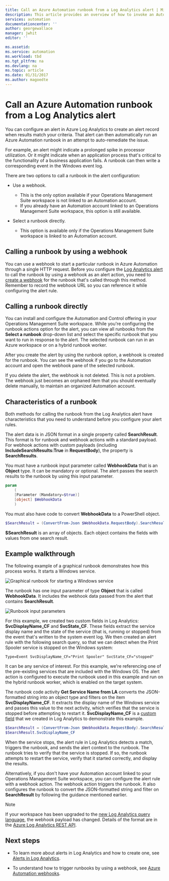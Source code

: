 ```yaml
---
title: Call an Azure Automation runbook from a Log Analytics alert | Microsoft Docs
description: This article provides an overview of how to invoke an Automation runbook from a Log Analytics alert in Operations Management Suite.
services: automation
documentationcenter: ''
author: georgewallace
manager: jwhit
editor: ''

ms.assetid:
ms.service: automation
ms.workload: tbd
ms.tgt_pltfrm: na
ms.devlang: na
ms.topic: article
ms.date: 01/31/2017
ms.author: magoedte
---
```


# Call an Azure Automation runbook from a Log Analytics alert

You can configure an alert in Azure Log Analytics to create an alert record when results match your criteria. That alert can then automatically run an Azure Automation runbook in an attempt to auto-remediate the issue. 

For example, an alert might indicate a prolonged spike in processor utilization. Or it might indicate when an application process that's critical to the functionality of a business application fails. A runbook can then write a corresponding event in the Windows event log.  

There are two options to call a runbook in the alert configuration:

* Use a webhook.
   * This is the only option available if your Operations Management Suite workspace is not linked to an Automation account.
   * If you already have an Automation account linked to an Operations Management Suite workspace, this option is still available.  

* Select a runbook directly.
   * This option is available only if the Operations Management Suite workspace is linked to an Automation account.

## Calling a runbook by using a webhook

You can use a webhook to start a particular runbook in Azure Automation through a single HTTP request. Before you configure the [Log Analytics alert](../log-analytics/log-analytics-alerts.md#alert-rules) to call the runbook by using a webhook as an alert action, you need to [create a webhook](automation-webhooks.md#creating-a-webhook) for the runbook that's called through this method. Remember to record the webhook URL so you can reference it while configuring the alert rule.   

## Calling a runbook directly

You can install and configure the Automation and Control offering in your Operations Management Suite workspace. While you're configuring the runbook actions option for the alert, you can view all runbooks from the **Select a runbook** drop-down list and select the specific runbook that you want to run in response to the alert. The selected runbook can run in an Azure workspace or on a hybrid runbook worker. 

After you create the alert by using the runbook option, a webhook is created for the runbook. You can see the webhook if you go to the Automation account and open the webhook pane of the selected runbook. 

If you delete the alert, the webhook is not deleted. This is not a problem. The webhook just becomes an orphaned item that you should eventually delete manually, to maintain an organized Automation account.  

## Characteristics of a runbook

Both methods for calling the runbook from the Log Analytics alert have characteristics that you need to understand before you configure your alert rules. 

The alert data is in JSON format in a single property called **SearchResult**. This format is for runbook and webhook actions with a standard payload. For webhook actions with custom payloads (including **IncludeSearchResults:True** in **RequestBody**), the property is **SearchResults**.

You must have a runbook input parameter called **WebhookData** that is an **Object** type. It can be mandatory or optional. The alert passes the search results to the runbook by using this input parameter.

```powershell
param  
    (  
    [Parameter (Mandatory=$true)]  
    [object] $WebhookData  
    )
```
You must also have code to convert **WebhookData** to a PowerShell object.

```powershell
$SearchResult = (ConvertFrom-Json $WebhookData.RequestBody).SearchResult.value
```

**$SearchResult** is an array of objects. Each object contains the fields with values from one search result.


## Example walkthrough

The following example of a graphical runbook demonstrates how this process works. It starts a Windows service.

![Graphical runbook for starting a Windows service](media/automation-invoke-runbook-from-omsla-alert/automation-runbook-restartservice.png)

The runbook has one input parameter of type **Object** that is called **WebhookData**. It includes the webhook data passed from the alert that contains **SearchResult**.

![Runbook input parameters](media/automation-invoke-runbook-from-omsla-alert/automation-runbook-restartservice-inputparameter.png)

For this example, we created two custom fields in Log Analytics: **SvcDisplayName_CF** and **SvcState_CF**. These fields extract the service display name and the state of the service (that is, running or stopped) from the event that's written to the system event log. We then created an alert rule with the following search query, so that we can detect when the Print Spooler service is stopped on the Windows system:

`Type=Event SvcDisplayName_CF="Print Spooler" SvcState_CF="stopped"` 

It can be any service of interest. For this example, we're referencing one of the pre-existing services that are included with the Windows OS. The alert action is configured to execute the runbook used in this example and run on the hybrid runbook worker, which is enabled on the target system.   

The runbook code activity **Get Service Name from LA** converts the JSON-formatted string into an object type and filters on the item **SvcDisplayName_CF**. It extracts the display name of the Windows service and passes this value to the next activity, which verifies that the service is stopped before attempting to restart it. **SvcDisplayName_CF** is a [custom field](../log-analytics/log-analytics-custom-fields.md) that we created in Log Analytics to demonstrate this example.

```powershell
$SearchResult = (ConvertFrom-Json $WebhookData.RequestBody).SearchResult.value
$SearchResult.SvcDisplayName_CF  
```

When the service stops, the alert rule in Log Analytics detects a match, triggers the runbook, and sends the alert context to the runbook. The runbook tries to verify that the service is stopped. If so, the runbook attempts to restart the service, verify that it started correctly, and display the results.     

Alternatively, if you don't have your Automation account linked to your Operations Management Suite workspace, you can configure the alert rule with a webhook action. The webhook action triggers the runbook. It also configures the runbook to convert the JSON-formatted string and filter on **SearchResult** by following the guidance mentioned earlier.    

>[!NOTE]
> If your workspace has been upgraded to the [new Log Analytics query language](../log-analytics/log-analytics-log-search-upgrade.md), the webhook payload has changed. Details of the format are in the [Azure Log Analytics REST API](https://aka.ms/loganalyticsapiresponse).

## Next steps

* To learn more about alerts in Log Analytics and how to create one, see [Alerts in Log Analytics](../log-analytics/log-analytics-alerts.md).

* To understand how to trigger runbooks by using a webhook, see [Azure Automation webhooks](automation-webhooks.md).
